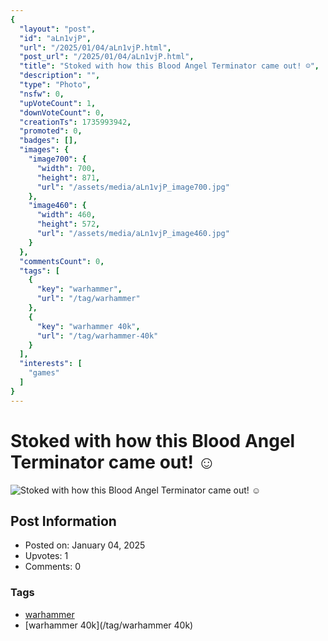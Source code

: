 ```yaml
---
{
  "layout": "post",
  "id": "aLn1vjP",
  "url": "/2025/01/04/aLn1vjP.html",
  "post_url": "/2025/01/04/aLn1vjP.html",
  "title": "Stoked with how this Blood Angel Terminator came out! ☺️",
  "description": "",
  "type": "Photo",
  "nsfw": 0,
  "upVoteCount": 1,
  "downVoteCount": 0,
  "creationTs": 1735993942,
  "promoted": 0,
  "badges": [],
  "images": {
    "image700": {
      "width": 700,
      "height": 871,
      "url": "/assets/media/aLn1vjP_image700.jpg"
    },
    "image460": {
      "width": 460,
      "height": 572,
      "url": "/assets/media/aLn1vjP_image460.jpg"
    }
  },
  "commentsCount": 0,
  "tags": [
    {
      "key": "warhammer",
      "url": "/tag/warhammer"
    },
    {
      "key": "warhammer 40k",
      "url": "/tag/warhammer-40k"
    }
  ],
  "interests": [
    "games"
  ]
}
---
```


# Stoked with how this Blood Angel Terminator came out! ☺️

![Stoked with how this Blood Angel Terminator came out! ☺️](/assets/media/aLn1vjP_image700.jpg)

## Post Information

- Posted on: January 04, 2025
- Upvotes: 1
- Comments: 0

### Tags

- [warhammer](/tag/warhammer)
- [warhammer 40k](/tag/warhammer 40k)

